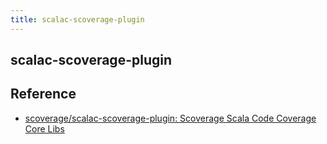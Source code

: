 ```yaml
---
title: scalac-scoverage-plugin
---
```


## scalac-scoverage-plugin


## Reference
* [scoverage/scalac-scoverage-plugin: Scoverage Scala Code Coverage Core Libs](https://github.com/scoverage/scalac-scoverage-plugin)
